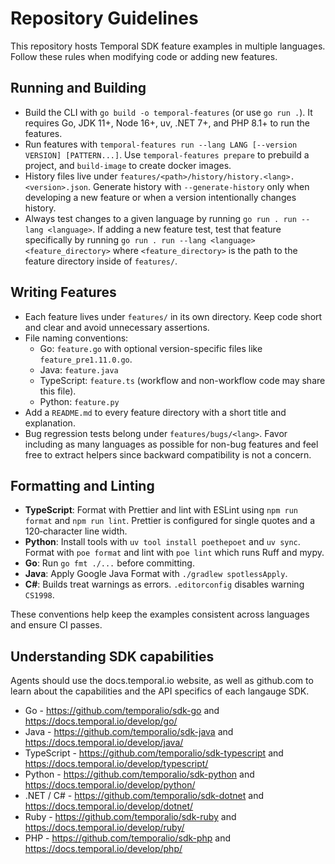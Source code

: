 # Repository Guidelines

This repository hosts Temporal SDK feature examples in multiple languages. Follow these rules when modifying code or adding new features.

## Running and Building
- Build the CLI with `go build -o temporal-features` (or use `go run .`). It requires Go, JDK 11+, Node 16+, uv, .NET 7+, and PHP 8.1+ to run the features.
- Run features with `temporal-features run --lang LANG [--version VERSION] [PATTERN...]`. Use `temporal-features prepare` to prebuild a project, and `build-image` to create docker images.
- History files live under `features/<path>/history/history.<lang>.<version>.json`. Generate history with `--generate-history` only when developing a new feature or when a version intentionally changes history.
- Always test changes to a given language by running `go run . run --lang <language>`. If adding a new feature test, test that feature specifically by running `go run . run --lang <language> <feature_directory>` where `<feature_directory>` is the path to the feature directory inside of `features/`.

## Writing Features
- Each feature lives under `features/` in its own directory. Keep code short and clear and avoid unnecessary assertions.
- File naming conventions:
  - Go: `feature.go` with optional version-specific files like `feature_pre1.11.0.go`.
  - Java: `feature.java`
  - TypeScript: `feature.ts` (workflow and non-workflow code may share this file).
  - Python: `feature.py`
- Add a `README.md` to every feature directory with a short title and explanation.
- Bug regression tests belong under `features/bugs/<lang>`. Favor including as many languages as possible for non-bug features and feel free to extract helpers since backward compatibility is not a concern.

## Formatting and Linting
- **TypeScript**: Format with Prettier and lint with ESLint using `npm run format` and `npm run lint`. Prettier is configured for single quotes and a 120‑character line width.
- **Python**: Install tools with `uv tool install poethepoet` and `uv sync`. Format with `poe format` and lint with `poe lint` which runs Ruff and mypy.
- **Go**: Run `go fmt ./...` before committing.
- **Java**: Apply Google Java Format with `./gradlew spotlessApply`.
- **C#**: Builds treat warnings as errors. `.editorconfig` disables warning `CS1998`.

These conventions help keep the examples consistent across languages and ensure CI passes.

## Understanding SDK capabilities
Agents should use the docs.temporal.io website, as well as github.com to learn about the capabilities and the API specifics of each langauge SDK.

* Go - https://github.com/temporalio/sdk-go and https://docs.temporal.io/develop/go/
* Java - https://github.com/temporalio/sdk-java and https://docs.temporal.io/develop/java/
* TypeScript - https://github.com/temporalio/sdk-typescript and https://docs.temporal.io/develop/typescript/
* Python - https://github.com/temporalio/sdk-python and https://docs.temporal.io/develop/python/
* .NET / C# - https://github.com/temporalio/sdk-dotnet and https://docs.temporal.io/develop/dotnet/
* Ruby - https://github.com/temporalio/sdk-ruby and https://docs.temporal.io/develop/ruby/
* PHP - https://github.com/temporalio/sdk-php and https://docs.temporal.io/develop/php/
